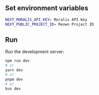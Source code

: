 ## Set environment variables

```bash
NEXT_MORALIS_API_KEY= Moralis API Key
NEXT_PUBLIC_PROJECT_ID= Reown Project ID
```

## Run

Run the development server:

```bash
npm run dev
# or
yarn dev
# or
pnpm dev
# or
bun dev
```
